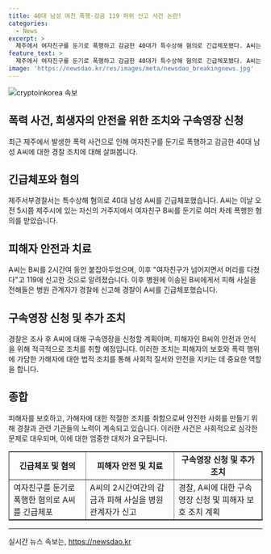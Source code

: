 ```yaml
---
title: 40대 남성 여친 폭행·감금 119 허위 신고 사건 논란!
categories:
  - News
excerpt: >
  제주에서 여자친구를 둔기로 폭행하고 감금한 40대가 특수상해 혐의로 긴급체포됐다. A씨는 자신의 거주지에서 여자친구를 폭행한 뒤 119에 신고하고, 병원에서 폭행 사실이 전해져 경찰에 체포됐다. 경찰은 A씨에 대해 구속영장을 신청할 예정이다.
feature_text: >
  제주에서 여자친구를 둔기로 폭행하고 감금한 40대가 특수상해 혐의로 긴급체포됐다. A씨는 자신의 거주지에서 여자친구를 폭행한 뒤 119에 신고하고, 병원에서 폭행 사실이 전해져 경찰에 체포됐다. 경찰은 A씨에 대해 구속영장을 신청할 예정이다.
image: 'https://newsdao.kr/res/images/meta/newsdao_breakingnews.jpg'
---
```


<p><img src="https://newsdao.kr/res/images/meta/newsdao_breakingnews.jpg" alt="cryptoinkorea 속보" /></p>

<h2 data-ke-size="size26">폭력 사건, 희생자의 안전을 위한 조치와 구속영장 신청</h2>

<p data-ke-size="size16">최근 제주에서 발생한 폭력 사건으로 인해 여자친구를 둔기로 폭행하고 감금한 40대 남성 A씨에 대한 경찰 조치에 대해 살펴봅니다. </p>

<h2 data-ke-size="size24">긴급체포와 혐의</h2>

<p data-ke-size="size16">제주서부경찰서는 특수상해 혐의로 40대 남성 A씨를 긴급체포했습니다. A씨는 이날 오전 5시쯤 제주시에 있는 자신의 거주지에서 여자친구 B씨를 둔기로 여러 차례 폭행한 혐의를 받았습니다.</p>

<h2 data-ke-size="size24">피해자 안전과 치료</h2>

<p data-ke-size="size16">A씨는 B씨를 2시간여 동안 붙잡아두었으며, 이후 "여자친구가 넘어지면서 머리를 다쳤다"고 119에 신고한 것으로 알려졌습니다. 이후 병원에 이송된 B씨에게서 피해 사실을 전해들은 병원 관계자가 경찰에 신고해 경찰이 A씨를 긴급체포했습니다.</p>

<h2 data-ke-size="size24">구속영장 신청 및 추가 조치</h2>

<p data-ke-size="size16">경찰은 조사 후 A씨에 대해 구속영장을 신청할 계획이며, 피해자인 B씨의 안전과 안식을 위해 적극적으로 조치를 취할 예정입니다. 이러한 조치는 피해자의 보호와 폭력 행위에 가담한 가해자에 대한 법적 조치를 통해 사회적 질서와 안전을 지키는 데 중요한 역할을 합니다.</p>

<h2 data-ke-size="size24">종합</h2>

<p data-ke-size="size16">피해자를 보호하고, 가해자에 대한 적절한 조치를 취함으로써 안전한 사회를 만들기 위해 경찰과 관련 기관들의 노력이 계속되고 있습니다. 이러한 사건은 사회적으로 심각한 문제로 대우되며, 이에 대한 엄중한 대처가 요구됩니다.</p>

<table style="width: 100%;" border="1">
<tbody>
<tr>
<td style="text-align: center; height: 17px;"><b>긴급체포 및 혐의</b></td>
<td style="text-align: center; height: 17px;"><b>피해자 안전 및 치료</b></td>
<td style="text-align: center; height: 17px;"><b>구속영장 신청 및 추가 조치</b></td>
</tr>
<tr>
<td>여자친구를 둔기로 폭행한 혐의로 A씨를 긴급체포</td>
<td>A씨의 2시간여간의 감금과 피해 사실을 병원 관계자가 신고</td>
<td>경찰, A씨에 대한 구속영장 신청 및 피해자 보호 조치 계획</td>
</tr>
</tbody>
</table>

<hr>
실시간 뉴스 속보는, <a href="https://newsdao.kr" rel="dofollow">https://newsdao.kr</a>


